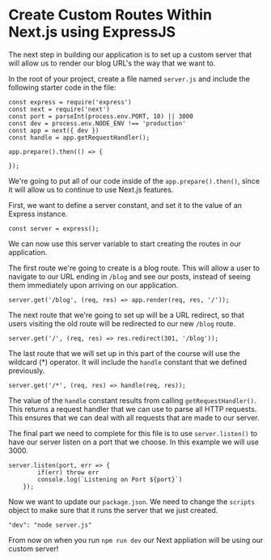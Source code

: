 # Create Custom Routes Within Next.js using ExpressJS

The next step in building our application is to set up a custom server that will allow us to render our blog URL's the way that we want to.

In the root of your project, create a file named `server.js` and include the following starter code in the file:

```
const express = require('express')
const next = require('next')
const port = parseInt(process.env.PORT, 10) || 3000
const dev = process.env.NODE_ENV !== 'production'
const app = next({ dev })
const handle = app.getRequestHandler();

app.prepare().then(() => {

});
```

We're going to put all of our code inside of the `app.prepare().then()`, since it will allow us to continue to use Next.js features.

First, we want to define a server constant, and set it to the value of an Express instance.

`const server = express();`

We can now use this server variable to start creating the routes in our application.

The first route we're going to create is a blog route. This will allow a user to navigate to our URL ending in `/blog` and see our posts, instead of seeing them immediately upon arriving on our application.

`server.get('/blog', (req, res) => app.render(req, res, '/'));`

The next route that we're going to set up will be a URL redirect, so that users visiting the old route will be redirected to our new `/blog` route.

`server.get('/', (req, res) => res.redirect(301, '/blog'));`

The last route that we will set up in this part of the course will use the wildcard (\*) operator. It will include the `handle` constant that we defined previously.

`server.get('/*', (req, res) => handle(req, res));`

The value of the `handle` constant results from calling `getRequestHandler()`. This returns a request handler that we can use to parse all HTTP requests. This ensures that we can deal with all requests that are made to our server.

The final part we need to complete for this file is to use `server.listen()` to have our server listen on a port that we choose. In this example we will use 3000.

```
server.listen(port, err => {
        if(err) throw err
        console.log(`Listening on Port ${port}`)
    });
```

Now we want to update our `package.json`. We need to change the `scripts` object to make sure that it runs the server that we just created.

`"dev": "node server.js"`

From now on when you run `npm run dev` our Next appliation will be using our custom server!
